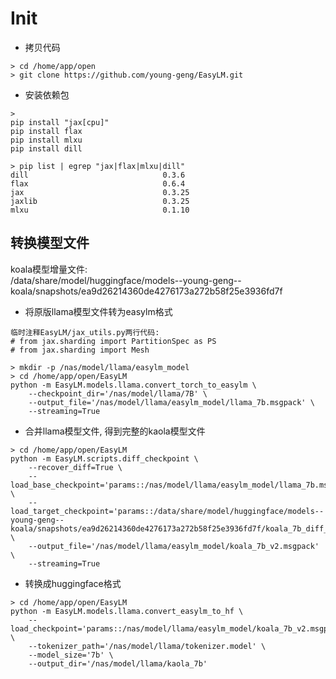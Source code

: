 # Init

* 拷贝代码
```
> cd /home/app/open
> git clone https://github.com/young-geng/EasyLM.git
```


* 安装依赖包

```
> 
pip install "jax[cpu]"
pip install flax
pip install mlxu
pip install dill

> pip list | egrep "jax|flax|mlxu|dill"
dill                              0.3.6
flax                              0.6.4
jax                               0.3.25
jaxlib                            0.3.25
mlxu                              0.1.10
```

## 转换模型文件
koala模型增量文件:  
/data/share/model/huggingface/models--young-geng--koala/snapshots/ea9d26214360de4276173a272b58f25e3936fd7f


* 将原版llama模型文件转为easylm格式
  
```
临时注释EasyLM/jax_utils.py两行代码:
# from jax.sharding import PartitionSpec as PS
# from jax.sharding import Mesh

> mkdir -p /nas/model/llama/easylm_model
> cd /home/app/open/EasyLM
python -m EasyLM.models.llama.convert_torch_to_easylm \
    --checkpoint_dir='/nas/model/llama/7B' \
    --output_file='/nas/model/llama/easylm_model/llama_7b.msgpack' \
    --streaming=True
```

* 合并llama模型文件, 得到完整的kaola模型文件
```
> cd /home/app/open/EasyLM
python -m EasyLM.scripts.diff_checkpoint \
    --recover_diff=True \
    --load_base_checkpoint='params::/nas/model/llama/easylm_model/llama_7b.msgpack' \
    --load_target_checkpoint='params::/data/share/model/huggingface/models--young-geng--koala/snapshots/ea9d26214360de4276173a272b58f25e3936fd7f/koala_7b_diff_v2' \
    --output_file='/nas/model/llama/easylm_model/koala_7b_v2.msgpack' \
    --streaming=True
```

* 转换成huggingface格式  
```
> cd /home/app/open/EasyLM
python -m EasyLM.models.llama.convert_easylm_to_hf \
    --load_checkpoint='params::/nas/model/llama/easylm_model/koala_7b_v2.msgpack' \
    --tokenizer_path='/nas/model/llama/tokenizer.model' \
    --model_size='7b' \
    --output_dir='/nas/model/llama/kaola_7b'
```